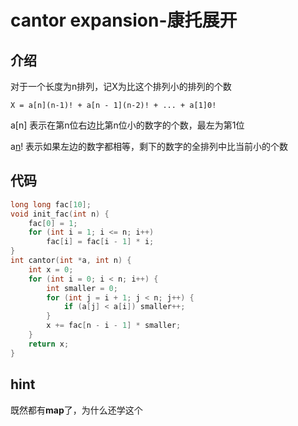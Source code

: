 # cantor expansion-康托展开

## 介绍

对于一个长度为n排列，记X为比这个排列小的排列的个数

```
X = a[n](n-1)! + a[n - 1](n-2)! + ... + a[1]0!
```

a[n] 表示在第n位右边比第n位小的数字的个数，最左为第1位

a[n](n-1)! 表示如果左边的数字都相等，剩下的数字的全排列中比当前小的个数

## 代码

```cpp
long long fac[10];
void init_fac(int n) {
    fac[0] = 1;
    for (int i = 1; i <= n; i++)
        fac[i] = fac[i - 1] * i;
}
int cantor(int *a, int n) {
    int x = 0;
    for (int i = 0; i < n; i++) {
        int smaller = 0;
        for (int j = i + 1; j < n; j++) {
            if (a[j] < a[i]) smaller++;
        }
        x += fac[n - i - 1] * smaller;
    }
    return x;
}
```

## hint

既然都有**map**了，为什么还学这个
